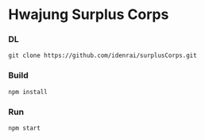 # Hwajung Surplus Corps

### DL

    git clone https://github.com/idenrai/surplusCorps.git

### Build

    npm install

### Run

    npm start
